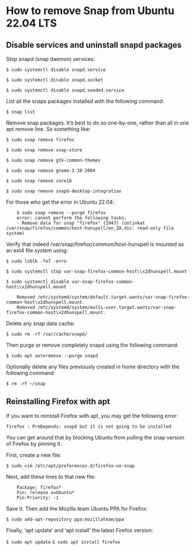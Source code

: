 # How to remove Snap from Ubuntu 22.04 LTS

## Disable services and uninstall snapd packages

Stop snapd (snap daemon) services:

`$ sudo systemctl disable snapd.service`

`$ sudo systemctl disable snapd.socket`

`$ sudo systemctl disable snapd.seeded.service`

List all the snaps packages installed with the following command:

`$ snap list`

Remove snap packages. It’s best to do so one-by-one, rather than all in one apt remove line. So something like:

`$ sudo snap remove firefox`

`$ sudo snap remove snap-store`

`$ sudo snap remove gtk-common-themes`

`$ sudo snap remove gnome-3-38-2004`

`$ sudo snap remove core18`

`$ sudo snap remove snapd-desktop-integration`


For those who get the error in Ubuntu 22.04:

        $ sudo snap remove --purge firefox
        error: cannot perform the following tasks:
        - Remove data for snap "firefox" (1943) (unlinkat /var/snap/firefox/common/host-hunspell/en_ZA.dic: read-only file system)

Verify that indeed /var/snap/firefox/common/host-hunspell is mounted as an ext4 file system using:

`$ sudo lsblk -fe7 -o+ro`


`$ sudo systemctl stop var-snap-firefox-common-host\\x2dhunspell.mount`

`$ sudo systemctl disable var-snap-firefox-common-host\\x2dhunspell.mount`

        Removed /etc/systemd/system/default.target.wants/var-snap-firefox-common-host\x2dhunspell.mount.
        Removed /etc/systemd/system/multi-user.target.wants/var-snap-firefox-common-host\x2dhunspell.mount.



Delete any snap data cache:

`$ sudo rm -rf /var/cache/snapd/`

Then purge or remove completely snapd using the following command:

`$ sudo apt autoremove --purge snapd`

Optionally delete any files previously created in home directory with the following command:

`$ rm -rf ~/snap`
 



## Reinstalling Firefox with apt

If you want to reinstall Firefox with apt, you may get the following error:

    firefox : PreDepends: snapd but it is not going to be installed

You can get around that by blocking Ubuntu from pulling the snap version of Firefox by pinning it.

First, create a new file:

`$ sudo vim /etc/apt/preferences.d/firefox-no-snap`

Next, add these lines to that new file:

        Package: firefox*
        Pin: release o=Ubuntu*
        Pin-Priority: -1

Save it. Then add the Mozilla team Ubuntu PPA for Firefox:

`$ sudo add-apt-repository ppa:mozillateam/ppa`

Finally, ‘apt update’ and ‘apt install’ the latest Firefox version:

`$ sudo apt update`
`$ sudo apt install firefox`
